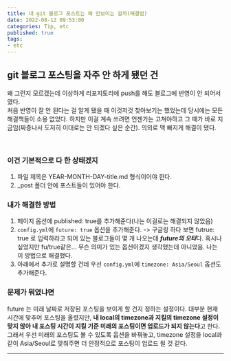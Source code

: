```yaml
---
title: 내 git 블로그 포스트는 왜 안보이는 걸까(해결법)   
date: 2022-08-12 09:53:00
categories: Tip, etc 
published: true 
tags:
- etc   
---
```



## git 블로그 포스팅을 자주 안 하게 됐던 건   
왜 그런지 모르겠는데 이상하게 리포지토리에 push를 해도 블로그에 반영이 안 되어서였다.  
처음 반영이 잘 안 된다는 걸 알게 됐을 때 이것저것 찾아보기는 했었는데 당시에는 모든 해결책들이 소용 없었다. 
하지만 이걸 계속 쓰려면 언젠가는 고쳐야하고 그 때가 바로 지금임(짜증나서 도저히 이대로는 안 되겠다 싶은 순간). 
의외로 맥 빠지게 해결이 됐다.  

<br />  

### 이건 기본적으로 다 한 상태겠지        
1. 파일 제목은 YEAR-MONTH-DAY-title.md 형식이어야 한다. 
2. _post 폴더 안에 포스트들이 있어야 한다. 


### 내가 해결한 방법
1. 페이지 옵션에 published: true를 추가해준다(나는 이걸로는 해결되지 않았음)
2. ```config.yml```에 ```future: true``` 옵션을 추가해준다. 
-> 구글링 하다 보면 futrue: true 로 입력하라고 되어 있는 블로그들이 몇 개 나오는데 ***future의 오타***다. 혹시나 싶었지만 fu/true같은... 무슨 의미가 있는 옵션이겠지 생각했는데 아니었음. 나는 이 방법으로 해결했다. 
3. 아래에서 추가로 설명할 건데 우선 ```config.yml```에 ```timezone: Asia/Seoul``` 옵션도 추가해준다. 

### 문제가 뭐였냐면
future 는 미래 날짜로 저장된 포스팅을 보이게 할 건지 정하는 설정이다. 
대부분 현재 시간에 맞추어 포스팅을 올렸지만, **내 local의 timezone과 지킬의 timezone 설정이 맞지 않아 내 포스팅 시간이 지킬 기준 미래의 포스팅이면 업로드가 되지 않는다**고 한다. 
그래서 우선 미래의 포스팅도 볼 수 있도록 옵션을 바꿔놓고, timezone 설정을 local과 같이 Asia/Seoul로 맞춰주면 더 안정적으로 포스팅이 업로드 될 것 같다. 

---
